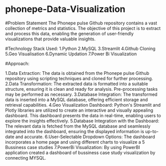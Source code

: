 # phonepe-Data-Visualization

#Problem Statement
The Phonepe pulse Github repository contains a vast collection of metrics and statistics. The objective of this project is to extract and process this data, enabling the generation of user-friendly visualizations that provide valuable insights.

#Technology Stack Used:
1.Python
2.MySQL
3.Streamlit
4.Github Cloning
5.Geo Visualisation
6.Dynamic Updation
7.Power Bi Visualization

#Approach:

1.Data Extraction: The data is obtained from the Phonepe pulse Github repository using scripting techniques and cloned for further processing.
2.Data Transformation: The extracted data is formatted into a suitable structure, ensuring it is clean and ready for analysis. Pre-processing tasks may be performed as necessary.
3.Database Integration: The transformed data is inserted into a MySQL database, offering efficient storage and retrieval capabilities.
4.Geo Visualization Dashboard: Python's Streamlit and Plotly libraries are utilized to create an interactive and visually appealing dashboard. This dashboard presents the data in real-time, enabling users to explore the insights effectively.
5.Database Integration with the Dashboard: The relevant data is fetched from the MySQL database and seamlessly integrated into the dashboard, ensuring the displayed information is up-to-date and accurate.
6.User-Selectable Dropdown Options: The dashboard incorporates a home page and using different charts to visualize a 5 Bussiness case studies
7.PowerBi Visualization: By using PowerBI application created a dashboard of bussiness case study visualization by connecting MYSQL.
